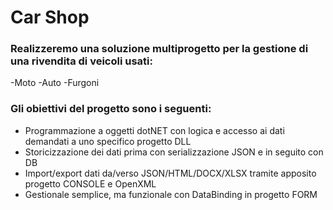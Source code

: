 # Car Shop
### Realizzeremo una soluzione multiprogetto per la gestione di una rivendita di veicoli usati:
-Moto
-Auto
-Furgoni


### Gli obiettivi del progetto sono i seguenti:
- Programmazione a oggetti dotNET con logica e accesso ai dati demandati a uno specifico progetto DLL
- Storicizzazione dei dati prima con serializzazione JSON e in seguito con DB
- Import/export dati da/verso JSON/HTML/DOCX/XLSX tramite apposito progetto CONSOLE e OpenXML
- Gestionale semplice, ma funzionale con DataBinding in progetto FORM


